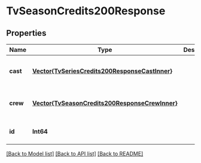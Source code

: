 # TvSeasonCredits200Response


## Properties
Name | Type | Description | Notes
------------ | ------------- | ------------- | -------------
**cast** | [**Vector{TvSeriesCredits200ResponseCastInner}**](TvSeriesCredits200ResponseCastInner.md) |  | [optional] [default to nothing]
**crew** | [**Vector{TvSeasonCredits200ResponseCrewInner}**](TvSeasonCredits200ResponseCrewInner.md) |  | [optional] [default to nothing]
**id** | **Int64** |  | [optional] [default to 0]


[[Back to Model list]](../README.md#models) [[Back to API list]](../README.md#api-endpoints) [[Back to README]](../README.md)


